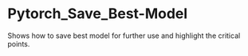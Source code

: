 # Pytorch_Save_Best-Model
Shows how to save best model for further use and highlight the critical points.
